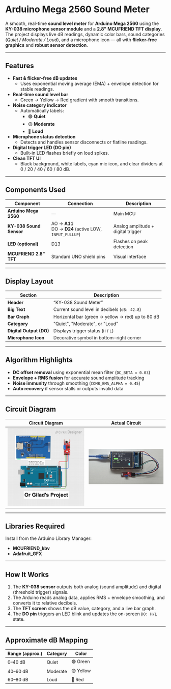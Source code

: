 # Arduino Mega 2560 Sound Meter

A smooth, real-time **sound level meter** for **Arduino Mega 2560** using the **KY-038 microphone sensor module** and a **2.8" MCUFRIEND TFT display**.  
The project displays live dB readings, dynamic color bars, sound categories (*Quiet / Moderate / Loud*), and a microphone icon — all with **flicker-free graphics** and **robust sensor detection**.

---

## Features

- **Fast & flicker-free dB updates**
  - Uses exponential moving average (EMA) + envelope detection for stable readings.
- **Real-time sound level bar**
  - Green → Yellow → Red gradient with smooth transitions.
- **Noise category indicator**
  - Automatically labels:  
    - 🟢 **Quiet**  
    - 🟡 **Moderate**  
    - 🔴 **Loud**
- **Microphone status detection**
  - Detects and handles sensor disconnects or flatline readings.
- **Digital trigger LED (DO pin)**
  - Built-in LED flashes briefly on loud spikes.
- **Clean TFT UI**
  - Black background, white labels, cyan mic icon, and clear dividers at 0 / 20 / 40 / 60 / 80 dB.

---

## Components Used

| Component | Connection | Description |
|------------|-------------|-------------|
| **Arduino Mega 2560** | — | Main MCU |
| **KY-038 Sound Sensor** | AO → **A11**<br>DO → **D24** (active LOW, `INPUT_PULLUP`) | Analog amplitude + digital trigger |
| **LED (optional)** | D13 | Flashes on peak detection |
| **MCUFRIEND 2.8" TFT** | Standard UNO shield pins | Visual interface |

---

## Display Layout

| Section | Description |
|----------|-------------|
| **Header** | “KY-038 Sound Meter” |
| **Big Text** | Current sound level in decibels (`dB: 42.8`) |
| **Bar Graph** | Horizontal bar (green → yellow → red) up to 80 dB |
| **Category** | "Quiet", "Moderate", or "Loud" |
| **Digital Output (DO)** | Displays trigger status (`H` / `L`) |
| **Microphone Icon** | Decorative symbol in bottom-right corner |

---

## Algorithm Highlights

- **DC offset removal** using exponential mean filter (`DC_BETA = 0.03`)
- **Envelope + RMS fusion** for accurate sound amplitude tracking
- **Noise immunity** through smoothing (`COMB_EMA_ALPHA = 0.45`)
- **Auto recovery** if sensor stalls or outputs invalid data

---

## Circuit Diagram

| Circuit Diagram | Actual Circuit |
|----------|---------------|
| ![Circuit Diagram](Sound_Meter_Circuit_Diagram.png) | ![Actual Circuit](Sound_Meter_Actual_Circuit.jpg) |

---

## Libraries Required

Install from the Arduino Library Manager:

- **MCUFRIEND_kbv**
- **Adafruit_GFX**

---

## How It Works

1. The **KY-038 sensor** outputs both analog (sound amplitude) and digital (threshold trigger) signals.  
2. The Arduino reads analog data, applies RMS + envelope smoothing, and converts it to relative decibels.  
3. The **TFT screen** shows the dB value, category, and a live bar graph.  
4. The **DO pin** triggers an LED blink and updates the on-screen `DO: H/L` state.

---

## Approximate dB Mapping

| Range (approx.) | Category | Color |
|-----------------|-----------|-------|
| 0–40 dB | Quiet | 🟢 Green |
| 40–60 dB | Moderate | 🟡 Yellow |
| 60–80 dB | Loud | 🔴 Red |
